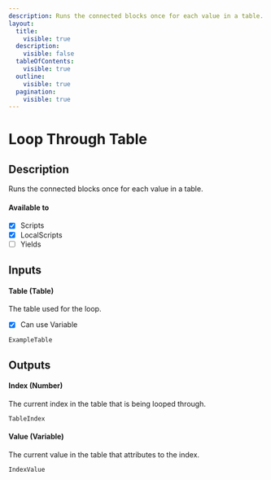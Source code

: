 ```yaml
---
description: Runs the connected blocks once for each value in a table.
layout:
  title:
    visible: true
  description:
    visible: false
  tableOfContents:
    visible: true
  outline:
    visible: true
  pagination:
    visible: true
---
```


# Loop Through Table

## Description

Runs the connected blocks once for each value in a table.

#### Available to

* [x] Scripts
* [x] LocalScripts
* [ ] Yields

## Inputs

#### Table (Table)

The table used for the loop.

* [x] Can use Variable

```
ExampleTable
```

## Outputs

#### Index (Number)

The current index in the table that is being looped through. 

```
TableIndex
```

#### Value (Variable)

The current value in the table that attributes to the index.

```
IndexValue
```
